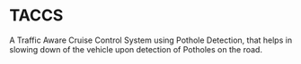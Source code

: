 # TACCS
A Traffic Aware Cruise Control System using Pothole Detection, that helps in slowing down of the vehicle upon detection of Potholes on the road.
